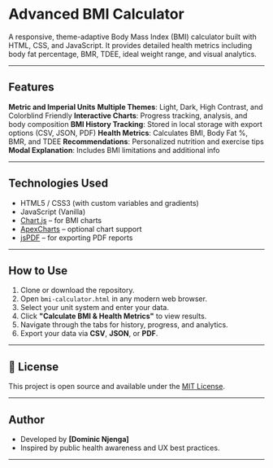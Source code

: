 #  Advanced BMI Calculator

A responsive, theme-adaptive Body Mass Index (BMI) calculator built with HTML, CSS, and JavaScript. It provides detailed health metrics including body fat percentage, BMR, TDEE, ideal weight range, and visual analytics.

---

##  Features

**Metric and Imperial Units**
**Multiple Themes**: Light, Dark, High Contrast, and Colorblind Friendly
**Interactive Charts**: Progress tracking, analysis, and body composition
**BMI History Tracking**: Stored in local storage with export options (CSV, JSON, PDF)
**Health Metrics**: Calculates BMI, Body Fat %, BMR, and TDEE
**Recommendations**: Personalized nutrition and exercise tips
**Modal Explanation**: Includes BMI limitations and additional info

---

## Technologies Used

- HTML5 / CSS3 (with custom variables and gradients)
- JavaScript (Vanilla)
- [Chart.js](https://www.chartjs.org/) – for BMI charts
- [ApexCharts](https://apexcharts.com/) – optional chart support
- [jsPDF](https://github.com/parallax/jsPDF) – for exporting PDF reports

---

##  How to Use

1. Clone or download the repository.
2. Open `bmi-calculator.html` in any modern web browser.
3. Select your unit system and enter your data.
4. Click **"Calculate BMI & Health Metrics"** to view results.
5. Navigate through the tabs for history, progress, and analytics.
6. Export your data via **CSV**, **JSON**, or **PDF**.

---


## 📄 License

This project is open source and available under the [MIT License](LICENSE).

---

##  Author

- Developed by **[Dominic Njenga]**
- Inspired by public health awareness and UX best practices.

---

